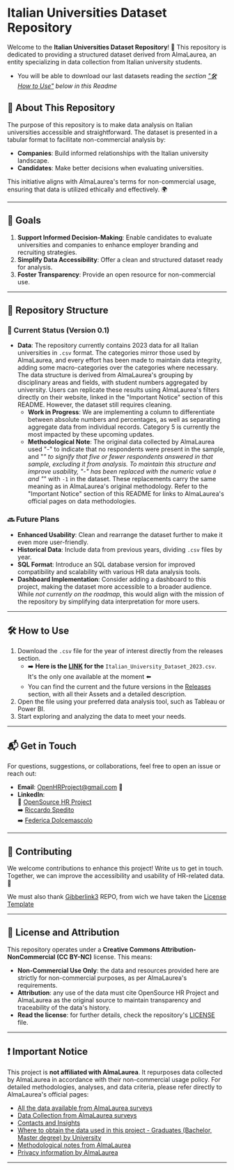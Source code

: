 # Italian Universities Dataset Repository

Welcome to the **Italian Universities Dataset Repository**! 🎉 This repository is dedicated to providing a structured dataset derived from AlmaLaurea, an entity specializing in data collection from Italian university students.

- You will be able to download our last datasets reading the *section ["🛠️ How to Use"](#%EF%B8%8F-how-to-use) below in this Readme*

## 🌟 About This Repository

The purpose of this repository is to make data analysis on Italian universities accessible and straightforward. The dataset is presented in a tabular format to facilitate non-commercial analysis by:

- **Companies**: Build informed relationships with the Italian university landscape.
- **Candidates**: Make better decisions when evaluating universities.

This initiative aligns with AlmaLaurea's terms for non-commercial usage, ensuring that data is utilized ethically and effectively. 🌍

---

## 🎯 Goals

1. **Support Informed Decision-Making**: Enable candidates to evaluate universities and companies to enhance employer branding and recruiting strategies.
2. **Simplify Data Accessibility**: Offer a clean and structured dataset ready for analysis.
3. **Foster Transparency**: Provide an open resource for non-commercial use.

---

## 📁 Repository Structure

### 📂 Current Status (Version 0.1)

- **Data**: The repository currently contains 2023 data for all Italian universities in `.csv` format. The categories mirror those used by AlmaLaurea, and every effort has been made to maintain data integrity, adding some macro-categories over the categories where necessary. The data structure is derived from AlmaLaurea's grouping by disciplinary areas and fields, with student numbers aggregated by university. Users can replicate these results using AlmaLaurea's filters directly on their website, linked in the "Important Notice" section of this README. However, the dataset still requires cleaning.
  - **Work in Progress**: We are implementing a column to differentiate between absolute numbers and percentages, as well as separating aggregate data from individual records. Category 5 is currently the most impacted by these upcoming updates.
  - **Methodological Note**: The original data collected by AlmaLaurea used "-" to indicate that no respondents were present in the sample, and "*" to signify that five or fewer respondents answered in that sample, excluding it from analysis. To maintain this structure and improve usability, "-" has been replaced with the numeric value `0` and "*" with `-1` in the dataset. These replacements carry the same meaning as in AlmaLaurea's original methodology. Refer to the "Important Notice" section of this README for links to AlmaLaurea's official pages on data methodologies.

### 🔜 Future Plans

- **Enhanced Usability**: Clean and rearrange the dataset further to make it even more user-friendly.
- **Historical Data**: Include data from previous years, dividing `.csv` files by year.
- **SQL Format**: Introduce an SQL database version for improved compatibility and scalability with various HR data analysis tools.
- **Dashboard Implementation**: Consider adding a dashboard to this project, making the dataset more accessible to a broader audience. While *not currently on the roadmap*, this would align with the mission of the repository by simplifying data interpretation for more users.

---

## 🛠️ How to Use

1. Download the `.csv` file for the year of interest directly from the releases section.
   - ➡️ **Here is the [LINK](https://github.com/OpenSource-HR/Italian_University_Dataset/releases/download/v0.1/Italian_University_Dataset_2023.csv) for the** `Italian_University_Dataset_2023.csv`. It's the only one available at the moment ⬅️
   - You can find the current and the future versions in the [Releases](https://github.com/OpenSource-HR/Italian_University_Dataset/releases) section, with all their Assets and a detailed description.
2. Open the file using your preferred data analysis tool, such as Tableau or Power BI.
3. Start exploring and analyzing the data to meet your needs.

---

## 📬 Get in Touch

For questions, suggestions, or collaborations, feel free to open an issue or reach out:

- **Email**: OpenHRProject@gmail.com 📧
- **LinkedIn**:  
  👥 [OpenSource HR Project](https://linkedin.com/company/opensource-hr-project)  
    ➡️ [Riccardo Spedito](https://linkedin.com/in/riccardo-spedito)  
    ➡️ [Federica Dolcemascolo](https://linkedin.com/in/federica-dolcemascolo)  

---

## 🌱 Contributing

We welcome contributions to enhance this project! Write us to get in touch. Together, we can improve the accessibility and usability of HR-related data. 🤝

We must also thank [Gibberlink3](https://github.com/Gibberlings3) REPO, from wich we have taken the [License Template](https://github.com/Gibberlings3/GitHub-Templates/blob/master/License-Templates/CC-BY-NC-4.0/LICENSE-CC-BY-NC-4.0.md)

---

## 📜 License and Attribution

This repository operates under a **Creative Commons Attribution-NonCommercial (CC BY-NC)** license. This means:

- **Non-Commercial Use Only**: the data and resources provided here are strictly for non-commercial purposes, as per AlmaLaurea's requirements.
- **Attribution**: any use of the data must cite OpenSource HR Project and AlmaLaurea as the original source to maintain transparency and traceability of the data's history.
- **Read the license**: for further details, check the repository's [LICENSE](LICENSE.md) file.

---

## ❗️ Important Notice

This project is **not affiliated with AlmaLaurea**. It repurposes data collected by AlmaLaurea in accordance with their non-commercial usage policy. For detailed methodologies, analyses, and data criteria, please refer directly to AlmaLaurea's official pages:

- [All the data available from AlmaLaurea surveys](https://www.almalaurea.it/i-dati/tutti-i-dati)
- [Data Collection from AlmaLaurea surveys](https://www.almalaurea.it/i-dati/le-nostre-indagini)
- [Contacts and Insights](https://www.almalaurea.it/i-dati/approfondimenti)
- [Where to obtain the data used in this project - Graduates (Bachelor, Master degree) by University](https://www.almalaurea.it/i-dati/tutti-i-dati)
- [Methodological notes from AlmaLaurea](https://www2.almalaurea.it/cgi-php/universita/statistiche/note-metodologiche.php?lang=it&config=profilo&anno=2023)
- [Privacy information by AlmaLaurea](https://www.almalaurea.it/info/condizioni/privacy)

---
